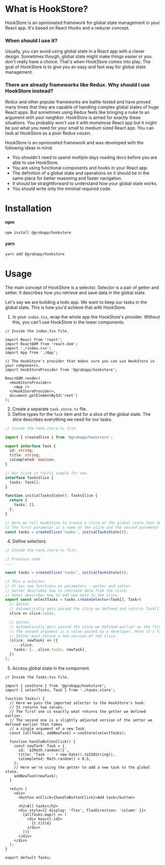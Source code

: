# What is HookStore?
HookStore is an opinionated framework for global state management in your React app. It's based on React Hooks and a reducer concept.

### When should I use it?
Usually, you can avoid using global state in a React app with a clever design. Sometimes though, global state might make things easier or you don't really have a choice.
That's when HookStore comes into play. The goal of HookStore is to give you an easy and fast way for global state management.

### There are already frameworks like Redux. Why should I use HookStore instead?
Redux and other popular frameworks are battle-tested and have proved many times that they are capable of handling complex global states of huge React apps. But sometimes using Redux feels like bringing a nuke to an argument with your neighbor. HookStore is aimed for exactly these situations. You probably won't use it with monstrose React app but it might be just what you need for your small to medium sized React app. You can look at HookStore as a poor Redux cousin.

HookStore is an opinionated framework and was developed with the following ideas in mind:
- You shouldn't need to spend multiple days reading docs before you are able to use HookStore.
- You are using functional components and hooks in your React app.
- The definition of a global state and operations on it should be in the same place for better reasoning and faster navigation.
- It should be straightforward to understand how your global state works.
- You should write only the minimal required code.


# Installation

#### npm
```sh
npm install @grobapp/hookstore
```

#### yarn
```sh
yarn add @grobapp/hookstore
```

# Usage
The main concept of HookStore is a selector. Selector is a pair of getter and setter. It describes how you retrieve and save data in the global state.


Let's say we are building a todo app. We want to keep our tasks in the global state. This is how you'd achieve that with HookStore.

1. In your `index.tsx`, wrap the whole app the HookStore's provider. Without this, you can't use HookStore in the lower components.

```tsx
// Inside the index.tsx file.

import React from 'react';
import ReactDOM from 'react-dom';
import './index.css';
import App from './App';

// The HookStore's provider that makes sure you can use HookStore in your components.
import HookStoreProvider from '@grobapp/hookstore';

ReactDOM.render(
  <HookStoreProvider>
    <App />
  </HookStoreProvider>,
  document.getElementById('root')
);
```

2. Create a separate `task.store.ts` file.
3. Define types for the `Task` item and for a slice of the global state. The slice describes everything we need for our tasks.

```typescript
// Inside the task.store.ts file.

import { createSlice } from '@grobapp/hookstore';

export interface Task {
  id: string;
  title: string;
  isCompleted: boolean;
}

// Our slice is fairly simple for now.
interface TasksSlice {
  tasks: Task[];
}

function initialTasksState(): TasksSlice {
  return {
    tasks: [],
  };
}

// Here we tell HookStore to create a slice of the global state that describes our tasks.
// The first parameter is a name of the slice and the second parameter is the initial state of the slice.
const tasks = createSlice('tasks', initialTasksState());
```

4. Define selectors.

```typescript
// Inside the task.store.ts file.

// Previous code
...

const tasks = createSlice('tasks', initialTasksState());

// This a selector.
// It has two functions as parameters - getter and setter.
// Getter describes how to retrieve data from the slice.
// Seter describes how to add new data to the slice.
export const selectTasks = tasks.createSelector<Task[], Task>(
  // Getter.
  // Automatically gets passed the slice we defined and returns Task[].
  slice => slice.tasks,

  // Setter.
  // Automatically gets passed the slice we defined earlier as the first argument.
  // The second argument is a value passed by a developer. Here it's Task.
  // Setter must return a new version of the slice.
  (slice, newTask) => ({
    ...slice,
    tasks: [...slice.tasks, newTask],
  })
);
```

5. Access global state in the component.

```tsx
// Inside the Tasks.tsx file.

import { useStore } from '@grobapp/hookstore';
import { selectTasks, Task } from './tasks.store';

function Tasks() {
  // Here we pass the imported selector to the HookStore's hook.
  // It returns two values.
  // The first one is exactly what returns the getter we defined earlier.
  // The second one is a slightly adjusted version of the setter we defined earlier that takes
  // a single argument of a new Task.
  const [allTasks, addNewTask] = useStore(selectTasks);

  function handleButtonClick() {
    const newTask: Task = {
      id: `${Math.random()}`,
      title: 'Task - ' + new Date().toISOString(),
      isCompleted: Math.random() > 0.5,
    };
    // Here we're using the getter to add a new task to the global state.
    addNewTask(newTask);
  }

  return (
    <div>
      <button onClick={handleButtonClick}>Add task</button>

      <h2>All tasks</h2>
      <div style={{ display: 'flex', flexDirection: 'column' }}>
        {allTasks.map(t => (
          <div key={t.id}>
            {t.title}
          </div>
        ))}
      </div>
    </div>
  );
}

export default Tasks;
```



